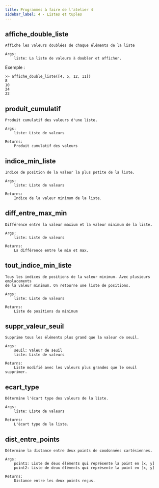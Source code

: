 ```yaml
---
title: Programmes à faire de l'atelier 4
sidebar_label: 4 - Listes et tuples
---
```


## affiche_double_liste
```
Affiche les valeurs doublées de chaque éléments de la liste

Args:
    liste: La liste de valeurs à doubler et afficher.
```
Exemple :
```
>> affiche_double_liste([4, 5, 12, 11])
8
10
24
22
```

## produit_cumulatif
```
Produit cumulatif des valeurs d'une liste.

Args:
    liste: Liste de valeurs

Returns:
    Produit cumulatif des valeurs
```


## indice_min_liste
```
Indice de position de la valeur la plus petite de la liste.

Args:
    liste: Liste de valeurs

Returns:
    Indice de la valeur minimum de la liste.
```


## diff_entre_max_min
```
Différence entre la valeur maxium et la valeur minimum de la liste.

Args:
    liste: Liste de valeurs

Returns:
    La différence entre le min et max.
```


## tout_indice_min_liste
```
Tous les indices de positions de la valeur minimum. Avec plusieurs emplacements
de la valeur minimum. On retourne une liste de positions.

Args:
    liste: Liste de valeurs

Returns:
    Liste de positions du minimum
```


## suppr_valeur_seuil
```
Supprime tous les éléments plus grand que la valeur de seuil.

Args:
    seuil: Valeur de seuil
    liste: Liste de valeurs

Returns:
    Liste modifié avec les valeurs plus grandes que le seuil supprimer.
```


## ecart_type
```
Détermine l'écart type des valeurs de la liste.

Args:
    liste: Liste de valeurs

Returns:
    L'écart type de la liste.
```


## dist_entre_points
```
Détermine la distance entre deux points de coodonnées cartésiennes.

Args:
    point1: Liste de deux éléments qui représente la point en [x, y]
    point2: Liste de deux éléments qui représente la point en [x, y]

Returns:
    Distance entre les deux points reçus.
```

